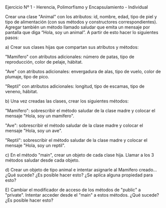 Ejercicio Nº 1 - Herencia, Polimorfismo y Encapsulamiento - Individual

Crear una clase "Animal" con los atributos: id, nombre, edad, tipo de piel y tipo de alimentación (con sus métodos y constructores correspondientes). Agregar también un método llamado saludar que emita un mensaje por pantalla que diga “Hola, soy un animal”. A partir de esto hacer lo siguientes pasos:

a) Crear sus clases hijas que compartan sus atributos y métodos:

"Mamífero" con atributos adicionales: número de patas, tipo de reproducción, color de pelaje, hábitat.

"Ave" con atributos adicionales: envergadura de alas, tipo de vuelo, color de plumaje, tipo de pico.

"Reptil" con atributos adicionales: longitud, tipo de escamas, tipo de veneno, hábitat.

b)  Una vez creadas las clases, crear los siguientes métodos:

"Mamífero": sobrescribir el método saludar de la clase madre y colocar el mensaje "Hola, soy un mamífero".

"Ave": sobrescribir el método saludar de la clase madre y colocar el mensaje "Hola, soy un ave".

"Reptil": sobrescribir el método saludar de la clase madre y colocar el mensaje "Hola, soy un reptil".

c) En el método "main", crear un objeto de cada clase hija. Llamar a los 3 métodos saludar desde cada objeto.

d) Crear un objeto de tipo animal e intentar asignarle al Mamifero creado… ¿Qué sucede? ¿Es posible hacer esto? ¿Se aplica alguna propiedad para esto?

E) Cambiar el modificador de acceso de los métodos de "public" a "private". Intentar acceder desde el "main" a estos métodos. ¿Qué sucede? ¿Es posible hacer esto?